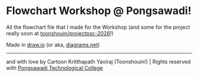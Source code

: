 # Flowchart Workshop @ Pongsawadi!
All the flowchart file that I made for the Workshop (and some for the project really soon at [toonshouin/projectpsc-2026](https://github.com/toonshouin/projectpsc-2026)!)

Made in [draw.io](https://www.drawio.com/) (or aka, [diagrams.net](https://diagrams.net))

---
and with love by Cartoon Kritthapath Yaviraj (Toonshouin!) | Rights reserved with [Pongsawadi Technological College](https://www.pongsawadi.ac.th)
